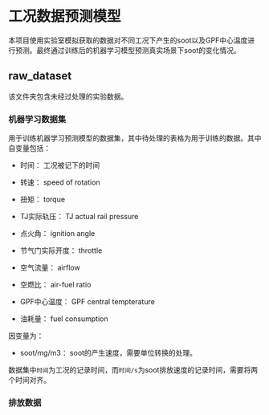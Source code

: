 # 工况数据预测模型

本项目使用实验室模拟获取的数据对不同工况下产生的soot以及GPF中心温度进行预测。最终通过训练后的机器学习模型预测真实场景下soot的变化情况。

## raw_dataset

该文件夹包含未经过处理的实验数据。

### 机器学习数据集

用于训练机器学习预测模型的数据集，其中待处理的表格为用于训练的数据。其中自变量包括：

- 时间： 工况被记下的时间

- 转速： speed of rotation

- 扭矩： torque

- TJ实际轨压： TJ actual rail pressure

- 点火角： ignition angle

- 节气门实际开度： throttle 

- 空气流量： airflow

- 空燃比： air-fuel ratio

- GPF中心温度： GPF central tempterature

- 油耗量： fuel consumption

因变量为：

- soot/mg/m3： soot的产生速度，需要单位转换的处理。

数据集中`时间`为工况的记录时间，而`时间/s`为soot排放速度的记录时间，需要将两个时间对齐。

### 排放数据


